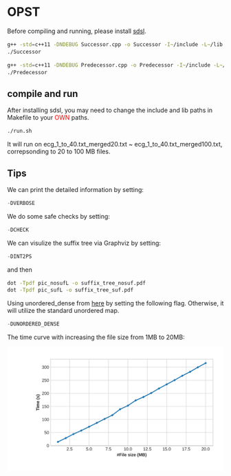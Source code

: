 # OPST
Before compiling and running, please install [sdsl](https://github.com/simongog/sdsl-lite/tree/master).
```bash
g++ -std=c++11 -DNDEBUG Successor.cpp -o Successor -I~/include -L~/lib -lsdsl -ldivsufsort -ldivsufsort64 
./Successor
```
```bash 
g++ -std=c++11 -DNDEBUG Predecessor.cpp -o Predecessor -I~/include -L~/lib -lsdsl -ldivsufsort -ldivsufsort64
./Predecessor
```

## compile and run
After installing sdsl, you may need to change the include and lib paths in Makefile to your <span style="color: red;">OWN</span> paths. 
```bash 
./run.sh
```

It will run on ecg_1_to_40.txt_merged20.txt ~ ecg_1_to_40.txt_merged100.txt, correpsonding to 20 to 100 MB files. 




## Tips
We can print the detailed information by setting:
```cpp
-DVERBOSE
```
We do some safe checks by setting:
```cpp
-DCHECK
```

We can visulize the suffix tree via Graphviz by setting:
```cpp
-DINT2PS
```
and then 
```bash 
dot -Tpdf pic_nosufL -o suffix_tree_nosuf.pdf  
dot -Tpdf pic_sufL -o suffix_tree_suf.pdf
```



Using unordered_dense from [here](https://github.com/martinus/unordered_dense/tree/main) by setting the following flag. Otherwise, it will utilize the standard unordered map.
```cpp
-DUNORDERED_DENSE
```






The time curve with increasing the file size from 1MB to 20MB:

![time](./timevsSize.jpg)

